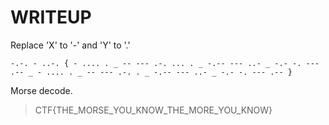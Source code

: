 # WRITEUP

Replace 'X' to '-' and 'Y' to '.'

```
-.-. - ..-. { - .... . _ -- --- .-. ... . _ -.-- --- ..- _ -.- -. --- .-- _ - .... . _ -- --- .-. . _ -.-- --- ..- _ -.- -. --- .-- }
```

Morse decode.
> CTF{THE_MORSE_YOU_KNOW_THE_MORE_YOU_KNOW}

